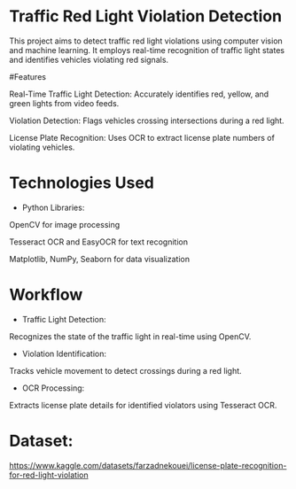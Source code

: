 # Traffic Red Light Violation Detection

This project aims to detect traffic red light violations using computer vision and machine learning. It employs real-time recognition of traffic light states and identifies vehicles violating red signals.

#Features

Real-Time Traffic Light Detection: Accurately identifies red, yellow, and green lights from video feeds.

Violation Detection: Flags vehicles crossing intersections during a red light.

License Plate Recognition: Uses OCR to extract license plate numbers of violating vehicles.

# Technologies Used

* Python Libraries:

OpenCV for image processing

Tesseract OCR and EasyOCR for text recognition

Matplotlib, NumPy, Seaborn for data visualization


# Workflow

* Traffic Light Detection:

Recognizes the state of the traffic light in real-time using OpenCV.

* Violation Identification:

Tracks vehicle movement to detect crossings during a red light.

* OCR Processing:

Extracts license plate details for identified violators using Tesseract OCR.

# Dataset:

https://www.kaggle.com/datasets/farzadnekouei/license-plate-recognition-for-red-light-violation


